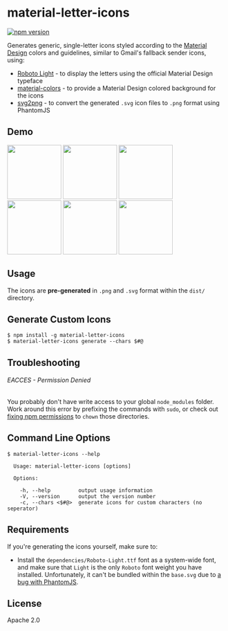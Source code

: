 # material-letter-icons

[![npm version](https://badge.fury.io/js/material-letter-icons.svg)](https://badge.fury.io/js/material-letter-icons)

Generates generic, single-letter icons styled according to the [Material Design](https://www.google.com/design/spec/material-design/introduction.html) colors and guidelines, similar to Gmail's fallback sender icons, using:

* [Roboto Light](https://www.google.com/fonts/specimen/Roboto) - to display the letters using the official Material Design typeface
* [material-colors](https://www.npmjs.com/package/material-colors) - to provide a Material Design colored background for the icons
* [svg2png](https://www.npmjs.com/package/svg2png) - to convert the generated `.svg` icon files to `.png` format using PhantomJS

## Demo
<img src="https://raw.github.com/eladnava/material-letter-icons/master/dist/png/A.png" width="125" /> <img src="https://raw.github.com/eladnava/material-letter-icons/master/dist/png/H.png" width="125" /> <img src="https://raw.github.com/eladnava/material-letter-icons/master/dist/png/L.png" width="125" /> <img src="https://raw.github.com/eladnava/material-letter-icons/master/dist/png/M.png" width="125" /> <img src="https://raw.github.com/eladnava/material-letter-icons/master/dist/png/R.png" width="125" /> <img src="https://raw.github.com/eladnava/material-letter-icons/master/dist/png/X.png" width="125" />

## Usage

The icons are **pre-generated** in `.png` and `.svg` format within the `dist/` directory.

## Generate Custom Icons

```shell
$ npm install -g material-letter-icons
$ material-letter-icons generate --chars $#@
```

## Troubleshooting

###### EACCES - Permission Denied

You probably don't have write access to your global `node_modules` folder. Work around this error by prefixing the commands with `sudo`, or check out [fixing npm permissions](https://docs.npmjs.com/getting-started/fixing-npm-permissions) to `chown` those directories. 

## Command Line Options
```shell
$ material-letter-icons --help

  Usage: material-letter-icons [options]

  Options:

    -h, --help         output usage information
    -V, --version      output the version number
    -c, --chars <$#@>  generate icons for custom characters (no seperator)
```

## Requirements
If you're generating the icons yourself, make sure to:

* Install the `dependencies/Roboto-Light.ttf` font as a system-wide font, and make sure that `Light` is the only `Roboto` font weight you have installed. Unfortunately, it can't be bundled within the `base.svg` due to [a bug with PhantomJS](https://github.com/domenic/svg2png/issues/39).

## License
Apache 2.0
